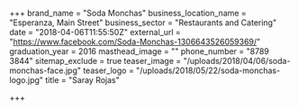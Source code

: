 +++
brand_name = "Soda Monchas"
business_location_name = "Esperanza, Main Street"
business_sector = "Restaurants and Catering"
date = "2018-04-06T11:55:50Z"
external_url = "https://www.facebook.com/Soda-Monchas-1306643526059369/"
graduation_year = 2016
masthead_image = ""
phone_number = "8789 3844"
sitemap_exclude = true
teaser_image = "/uploads/2018/04/06/soda-monchas-face.jpg"
teaser_logo = "/uploads/2018/05/22/soda-monchas-logo.jpg"
title = "Saray Rojas"

+++
